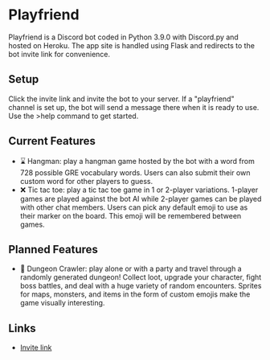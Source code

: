 # Playfriend
Playfriend is a Discord bot coded in Python 3.9.0 with Discord.py and hosted on Heroku. The app site is handled using Flask and redirects to the bot invite link for convenience.

## Setup
Click the invite link and invite the bot to your server. If a "playfriend" channel is set up, the bot will send a message there when it is ready to use. Use the >help command to get started.

## Current Features
*   :hourglass: Hangman: play a hangman game hosted by the bot with a word from 728 possible GRE vocabulary words. Users can also submit their own custom word for other players to guess.
*   :x: Tic tac toe: play a tic tac toe game in 1 or 2-player variations. 1-player games are played against the bot AI while 2-player games can be played with other chat members. Users can pick any default emoji to use as their marker on the board. This emoji will be remembered between games.

## Planned Features
*   :game_die: Dungeon Crawler: play alone or with a party and travel through a randomly generated dungeon! Collect loot, upgrade your character, fight boss battles, and deal with a huge variety of random encounters. Sprites for maps, monsters, and items in the form of custom emojis make the game visually interesting. 

## Links
*   [Invite link](https://discord.com/api/oauth2/authorize?client_id=785345529722175498&permissions=470080&scope=bot)
